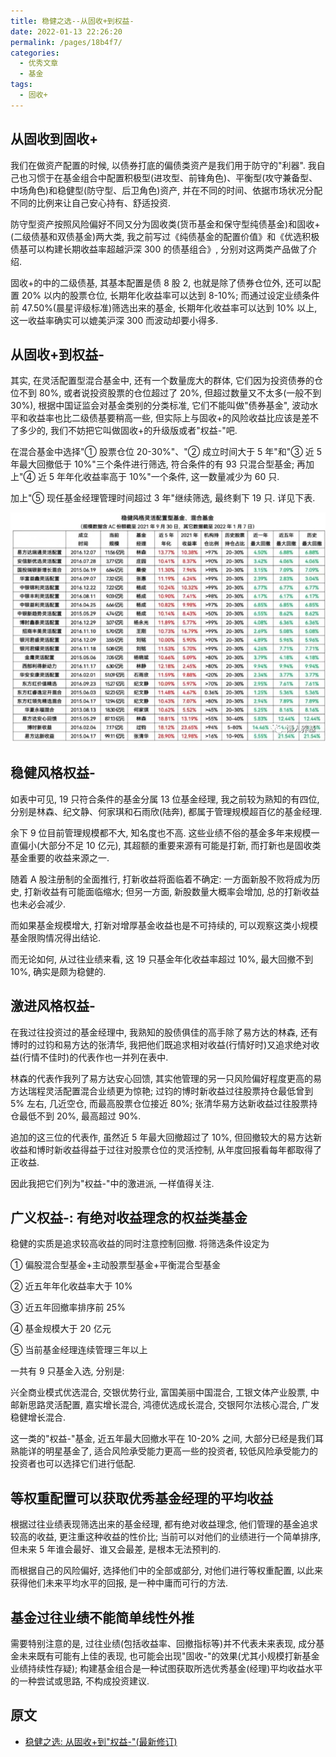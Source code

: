 ```yaml
---
title: 稳健之选--从固收+到权益-
date: 2022-01-13 22:26:20
permalink: /pages/18b4f7/
categories:
  - 优秀文章
  - 基金
tags:
  - 固收+
---
```


## 从固收到固收+

我们在做资产配置的时候, 以债券打底的偏债类资产是我们用于防守的"利器". 我自己也习惯于在基金组合中配置积极型(进攻型、前锋角色)、平衡型(攻守兼备型、中场角色)和稳健型(防守型、后卫角色)资产, 并在不同的时间、依据市场状况分配不同的比例来让自己安心持有、舒适投资.

防守型资产按照风险偏好不同又分为固收类(货币基金和保守型纯债基金)和固收+(二级债基和双债基金)两大类, 我之前写过《纯债基金的配置价值》和《优选积极债基可以构建长期收益率超越沪深 300 的债基组合》, 分别对这两类产品做了介绍.

固收+的中的二级债基, 其基本配置是债 8 股 2, 也就是除了债券仓位外, 还可以配置 20% 以内的股票仓位, 长期年化收益率可以达到 8-10%; 而通过设定业绩条件前 47.50%(晨星评级标准)筛选出来的基金, 长期年化收益率可以达到 10% 以上, 这一收益率确实可以媲美沪深 300 而波动却要小得多.

## 从固收+到权益-

其实, 在灵活配置型混合基金中, 还有一个数量庞大的群体, 它们因为投资债券的仓位不到 80%, 或者说投资股票的仓位超过了 20%, 但超过数量又不太多(一般不到 30%), 根据中国证监会对基金类别的分类标准, 它们不能叫做"债券基金", 波动水平和收益率也比二级债基要稍高一些, 但实际上与固收+的风险收益比应该是差不了多少的, 我们不妨把它叫做固收+的升级版或者"权益-"吧.

在混合基金中选择"① 股票仓位 20-30%"、"② 成立时间大于 5 年"和"③ 近 5 年最大回撤低于 10%"三个条件进行筛选, 符合条件的有 93 只混合型基金; 再加上"④ 近 5 年年化收益率高于 10%"一个条件, 这一数量减少为 60 只.

加上"⑤ 现任基金经理管理时间超过 3 年"继续筛选, 最终剩下 19 只. 详见下表.

![](../../.vuepress/public/img/article/198.jpg)

## 稳健风格权益-

如表中可见, 19 只符合条件的基金分属 13 位基金经理, 我之前较为熟知的有四位, 分别是林森、纪文静、何家琪和石雨欣(陆奔), 都属于管理规模超百亿的基金经理.

余下 9 位目前管理规模都不大, 知名度也不高. 这些业绩不俗的基金多年来规模一直偏小(大部分不足 10 亿元), 其超额的重要来源有可能是打新, 而打新也是固收类基金重要的收益来源之一.

随着 A 股注册制的全面推行, 打新收益将面临着不确定: 一方面新股不败将成为历史, 打新收益有可能面临缩水; 但另一方面, 新股数量大概率会增加, 总的打新收益也未必会减少.

而如果基金规模增大, 打新对增厚基金收益也是不可持续的, 可以观察这类小规模基金限购情况得出结论.

而无论如何, 从过往业绩来看, 这 19 只基金年化收益率超过 10%, 最大回撤不到 10%, 确实是颇为稳健的.

## 激进风格权益-

在我过往投资过的基金经理中, 我熟知的股债俱佳的高手除了易方达的林森, 还有博时的过钧和易方达的张清华, 我把他们既追求相对收益(行情好时)又追求绝对收益(行情不佳时)的代表作也一并列在表中.

林森的代表作我列了易方达安心回馈, 其实他管理的另一只风险偏好程度更高的易方达瑞程灵活配置混合业绩更为惊艳; 过钧的博时新收益过往股票持仓最低曾到 5% 左右, 几近空仓, 而最高股票仓位接近 80%; 张清华易方达新收益过往股票持仓最低不到 20%, 最高超过 90%.

追加的这三位的代表作, 虽然近 5 年最大回撤超过了 10%, 但回撤较大的易方达新收益和博时新收益得益于过往对股票仓位的灵活控制, 从年度回报看每年都取得了正收益.

因此我把它们列为"权益-"中的激进派, 一样值得关注.

## 广义权益-: 有绝对收益理念的权益类基金

稳健的实质是追求较高收益的同时注意控制回撤. 将筛选条件设定为

① 偏股混合型基金+主动股票型基金+平衡混合型基金

② 近五年年化收益率大于 10%

③ 近五年回撤率排序前 25%

④ 基金规模大于 20 亿元

⑤ 当前基金经理连续管理三年以上

一共有 9 只基金入选, 分别是:

兴全商业模式优选混合, 交银优势行业, 富国美丽中国混合, 工银文体产业股票, 中邮新思路灵活配置, 嘉实增长混合, 鸿德优选成长混合, 交银阿尔法核心混合, 广发稳健增长混合.

这一类的"权益-"基金, 近五年最大回撤水平在 10-20% 之间, 大部分已经是我们耳熟能详的明星基金了, 适合风险承受能力更高一些的投资者, 较低风险承受能力的投资者也可以选择它们进行低配.

## 等权重配置可以获取优秀基金经理的平均收益

根据过往业绩表现筛选出来的基金经理, 都有绝对收益理念, 他们管理的基金追求较高的收益, 更注重这种收益的性价比; 当前可以对他们的业绩进行一个简单排序, 但未来 5 年谁会最好、谁又会最差, 是根本无法预判的.

而根据自己的风险偏好, 选择他们中的全部或部分, 对他们进行等权重配置, 以此来获得他们未来平均水平的回报, 是一种中庸而可行的方法.

## 基金过往业绩不能简单线性外推

需要特别注意的是, 过往业绩(包括收益率、回撤指标等)并不代表未来表现, 成分基金未来既有可能有上佳的表现, 也可能会出现"固收-"的效果(尤其小规模打新基金业绩持续性存疑); 构建基金组合是一种试图获取所选优秀基金(经理)平均收益水平的一种尝试或思路, 不构成投资建议.

## 原文

- [稳健之选: 从固收+到"权益-"(最新修订)](https://mp.weixin.qq.com/s/Tj_Sssz-jPXGr4y66Bz_Ww)
